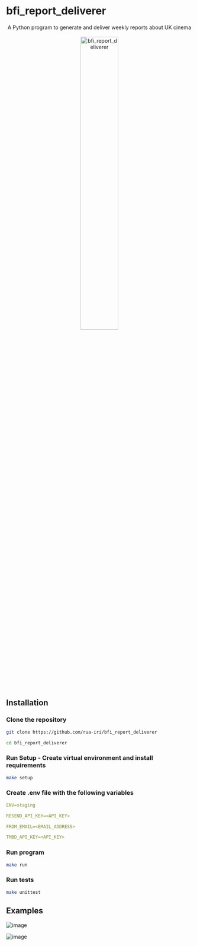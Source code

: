 # bfi_report_deliverer

<div align="center">
  <div>
    A Python program to generate and deliver weekly reports about UK cinema
  </div>
  <br/>
  <div>
    <img src="https://github.com/rua-iri/bfi_report_deliverer/assets/117874491/27e832fb-1c99-45eb-a190-04f88758c4cf" alt=bfi_report_deliverer logo" width="45%" />
  </div>
</div>

## Installation

### Clone the repository

```bash
git clone https://github.com/rua-iri/bfi_report_deliverer

cd bfi_report_deliverer
```

### Run Setup - Create virtual environment and install requirements

```bash
make setup
```

### Create .env file with the following variables

```yaml
ENV=staging

RESEND_API_KEY=<API_KEY>

FROM_EMAIL=<EMAIL_ADDRESS>

TMBD_API_KEY=<API_KEY>
```

### Run program

```bash
make run
```

### Run tests

```bash
make unittest
```

## Examples

![image](https://github.com/user-attachments/assets/47b68a4c-6725-44b5-9d89-9f07b97a3498)

![image](https://github.com/user-attachments/assets/44b1d949-d190-493a-8c9d-fa5ce0faca2e)
